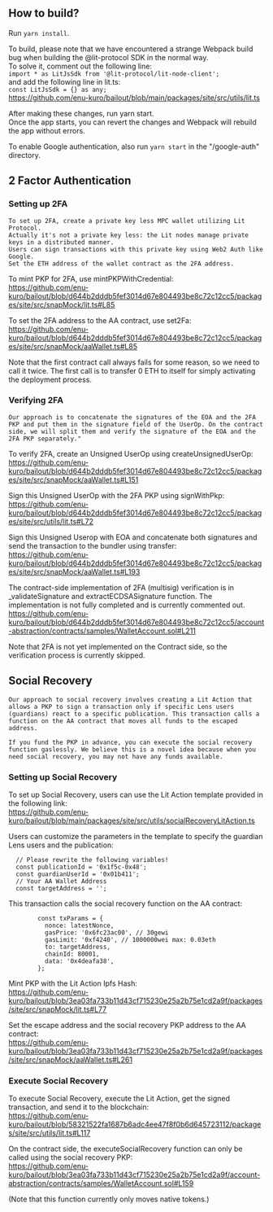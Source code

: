 
## How to build?

Run `yarn install`.

To build, please note that we have encountered a strange Webpack build bug when building the @lit-protocol SDK in the normal way.  
To solve it, comment out the following line:  
`import * as LitJsSdk from '@lit-protocol/lit-node-client';`  
and add the following line in lit.ts:  
`const LitJsSdk = {} as any;`  
https://github.com/enu-kuro/bailout/blob/main/packages/site/src/utils/lit.ts

After making these changes, run yarn start.  
 Once the app starts, you can revert the changes and Webpack will rebuild the app without errors.  

To enable Google authentication, also run `yarn start` in the "/google-auth" directory.  


## 2 Factor Authentication

### Setting up 2FA

```
To set up 2FA, create a private key less MPC wallet utilizing Lit Protocol.
Actually it's not a private key less: the Lit nodes manage private keys in a distributed manner. 
Users can sign transactions with this private key using Web2 Auth like Google. 
Set the ETH address of the wallet contract as the 2FA address.
```

To mint PKP for 2FA, use mintPKPWithCredential:  
https://github.com/enu-kuro/bailout/blob/d644b2dddb5fef3014d67e804493be8c72c12cc5/packages/site/src/snapMock/lit.ts#L85


To set the 2FA address to the AA contract, use set2Fa:  
https://github.com/enu-kuro/bailout/blob/d644b2dddb5fef3014d67e804493be8c72c12cc5/packages/site/src/snapMock/aaWallet.ts#L85


Note that the first contract call always fails for some reason, so we need to call it twice. The first call is to transfer 0 ETH to itself for simply activating the deployment process.


### Verifying 2FA
```
Our approach is to concatenate the signatures of the EOA and the 2FA PKP and put them in the signature field of the UserOp. On the contract side, we will split them and verify the signature of the EOA and the 2FA PKP separately."
```

To verify 2FA, create an Unsigned UserOp using createUnsignedUserOp:  
https://github.com/enu-kuro/bailout/blob/d644b2dddb5fef3014d67e804493be8c72c12cc5/packages/site/src/snapMock/aaWallet.ts#L151

Sign this Unsigned UserOp with the 2FA PKP using signWithPkp:  
https://github.com/enu-kuro/bailout/blob/d644b2dddb5fef3014d67e804493be8c72c12cc5/packages/site/src/utils/lit.ts#L72

Sign this Unsigned Userop with EOA and concatenate both signatures and send the transaction to the bundler using transfer:  
https://github.com/enu-kuro/bailout/blob/d644b2dddb5fef3014d67e804493be8c72c12cc5/packages/site/src/snapMock/aaWallet.ts#L193

The contract-side implementation of 2FA (multisig) verification is in _validateSignature and extractECDSASignature function. The implementation is not fully completed and is currently commented out.  
https://github.com/enu-kuro/bailout/blob/d644b2dddb5fef3014d67e804493be8c72c12cc5/account-abstraction/contracts/samples/WalletAccount.sol#L211

Note that 2FA is not yet implemented on the Contract side, so the verification process is currently skipped.

## Social Recovery
```
Our approach to social recovery involves creating a Lit Action that allows a PKP to sign a transaction only if specific Lens users (guardians) react to a specific publication. This transaction calls a function on the AA contract that moves all funds to the escaped address.

If you fund the PKP in advance, you can execute the social recovery function gaslessly. We believe this is a novel idea because when you need social recovery, you may not have any funds available.
```

### Setting up Social Recovery

To set up Social Recovery, users can use the Lit Action template provided in the following link:  
https://github.com/enu-kuro/bailout/blob/main/packages/site/src/utils/socialRecoveryLitAction.ts

Users can customize the parameters in the template to specify the guardian Lens users and the publication:  
```
  // Please rewrite the following variables!
  const publicationId = '0x1f5c-0x48';
  const guardianUserId = '0x01b411';
  // Your AA Wallet Address
  const targetAddress = '';
```

This transaction calls the social recovery function on the AA contract:  
```
        const txParams = {
          nonce: latestNonce,
          gasPrice: '0x6fc23ac00', // 30gewi
          gasLimit: '0xf4240', // 1000000wei max: 0.03eth
          to: targetAddress,
          chainId: 80001,
          data: '0x4deafa38',
        };
```

Mint PKP with the Lit Action Ipfs Hash:  
https://github.com/enu-kuro/bailout/blob/3ea03fa733b11d43cf715230e25a2b75e1cd2a9f/packages/site/src/snapMock/lit.ts#L77


Set the escape address and the social recovery PKP address to the AA contract:  
https://github.com/enu-kuro/bailout/blob/3ea03fa733b11d43cf715230e25a2b75e1cd2a9f/packages/site/src/snapMock/aaWallet.ts#L261


### Execute Social Recovery
To execute Social Recovery, execute the Lit Action, get the signed transaction, and send it to the blockchain:  
https://github.com/enu-kuro/bailout/blob/58321522fa1687b6adc4ee47f8f0b6d645723112/packages/site/src/utils/lit.ts#L117


On the contract side, the executeSocialRecovery function can only be called using the social recovery PKP:  
https://github.com/enu-kuro/bailout/blob/3ea03fa733b11d43cf715230e25a2b75e1cd2a9f/account-abstraction/contracts/samples/WalletAccount.sol#L159

(Note that this function currently only moves native tokens.)


